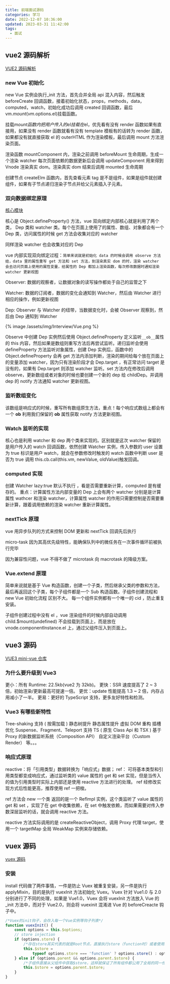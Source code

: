 ```yaml
---
title: 前端面试源码
categories: 学习
date: 2022-12-07 10:36:00
updated: 2023-03-31 11:42:00
tags:
  - 面试
---
```


## vue2 源码解析

[VUE2 源码解析](https://zhuanlan.zhihu.com/p/419896443)

### new Vue 初始化

new Vue 实例会执行\_init 方法，首先合并全局 api 混入内容，然后触发 beforeCreate 回调函数，接着初始化状态，props，methods，data，computed，watch，初始化成功后调用 created 回调函数，最后 vm.$mount(vm.$options.el)挂载函数。

挂载$mount函数内把用户传入的el挂载在$el，优先看有没有 render 函数如果有直接用，如果没有 render 函数就看有没有 template 模板有的话转为 render 函数，如果都没有就直接获取 el 的 outerHTML 作为渲染模板，最后调用 mount 方法渲染页面。

渲染函数 mountComponent 内，渲染之前调用 beforeMount 生命周期，生成一个渲染 watcher 每次页面依赖的数据更新后会调用 updateComponent 用来得到 Vnode 渲染真实 dom。渲染真实 dom 结束后调用 mounted 生命周期

创建节点 createElm 函数内，首先查看元素 tag 是不是组件，如果是组件就创建组件，如果有子节点递归渲染子节点并给父元素插入子元素。

### 双向数据绑定原理

[核心模块](https://segmentfault.com/a/1190000008377887)

核心是 Object.defineProperty() 方法，vue 双向绑定内部核心就是利用了两个类， Dep 类和 watcher 类。每个在页面上使用了的属性、数组、对象都会有一个 Dep 类，访问属性的时候 get 方法会收集对应的 watcher

同样渲染 watcher 也会收集对应的 Dep

vue 内部实现双向绑定过程：`简单来说就是初始化 data 的时候会调用 observe 方法给，data 里的属性重写 get 方法和 set 方法，到渲染真实 dom 的时，渲染 watcher 会去访问页面上使用的属性变量，给属性的 Dep 都加上渲染函数，每次修改数据时通知渲染 watcher 更新视图`

Observer: 数据的观察者，让数据对象的读写操作都处于自己的监管之下

Watcher: 数据的订阅者，数据的变化会通知到 Watcher，然后由 Watcher 进行相应的操作，例如更新视图

Dep: Observer 与 Watcher 的纽带，当数据变化时，会被 Observer 观察到，然后由 Dep 通知到 Watcher

{% image /assets/img/Interview/Vue.png %}

Observe 中创建 Dep 实例然后使用 Object.defineProperty 定义监听`__ob__`属性的 this 内容，然后如果是数组则重写方法后再尝试监听。递归监听会使用 defineProperty 方法监听对象属性，创建 Dep 实例后，函数中的 Object.defineProperty 会再 get 方法内添加判断，渲染的期间给每个放在页面上的变量添加 watcher，因为只有渲染阶段才会 Dep.target ，有正常访问 target 是没有的，如果有 Dep.target 则添加 watcher 监听。set 方法内在修改后调用 observe，更新数组或者对象的时候也要创建一个新的 dep 给 childDep。并调用 dep 的 notify 方法通知 watcher 更新视图。

### 监听数组变化

该数组是响应式的时候，重写所有数组原生方法，重点！每个响应式数组上都会有一个 **ob** 利用我们保留的 **ob** 属性获取 notify 方法更新视图。

### Watch 监听的实现

核心也是利用 watcher 和 dep 两个类来实现的。区别就是这次 watcher 保留的是用户传入的 watch 回调函数，依然创建 Watcher 实例，传入参数的 user 设置为 true 标识是用户 watch，就会在参数修改时触发的 watch 函数中判断 user 是否为 true 调用 this.cb.call(this.vm, newValue, oldValue)触发回调。

### computed 实现

创建 Watcher lazy:true 默认不执行 ，看是否需要重新计算，computed 是有缓存的。
重点：计算属性方法内部变量的 Dep 上会有两个 watcher 分别是是计算属性 wathcer 和渲染 watcher，计算属性 watcher 的作用只需要控制是否需要重新计算，跟着调用依赖的渲染 watcher 重新计算属性。

### nextTick 原理

vue 用异步队列的方式来控制 DOM 更新和 nextTick 回调先后执行

micro-task 因为其高优先级特性，能确保队列中的微任务在一次事件循环前被执行完毕

因为兼容性问题，vue 不得不做了 microtask 向 macrotask 的降级方案。

### Vue.extend 原理

简单来说就是基于 Vue 构造函数，创建一个子类，然后继承父类的参数和方法，最后再返回这个子类，每个子组件都是一个 Sub 构造函数。子组件创建流程和 new Vue 初始化流程 区别不大。
每一个组件实例都有一个唯一的 cid ，防止重复安装。

子组件创建过程中没有 el ，vue 渲染组件的时候内部自动调用 child.$mount(undefined) 不会挂载到页面上，而是放在 vnode.componentInstance.el 上，通过父组件压入到页面上。

## vue3 源码

[VUE3 mini-vue 仓库](https://github.com/cuixiaorui/mini-vue)

### 为什么要升级到 Vue3

更小：所有 Runtime: 22.5kb(vue2 为 32kb)。
更快：SSR 速度提高了 2 ~ 3 倍，初始渲染/更新最高可提速一倍。
更优：update 性能提高 1.3 ~ 2 倍，内存占用减小了一半。
更易：更好的 TypeScript 支持，更多友好特性和检测。

### Vue3 有哪些新特性

Tree-shaking 支持 ( 按需加载 )
静态树提升
静态属性提升
虚拟 DOM 重构
插槽优化
Suspense、Fragment、Teleport
支持 TS ( 原生 Class Api 和 TSX )
基于 Proxy 的新数据监听系统（Composition API）
自定义渲染平台（Custom Render）
等。。。

### 响应式原理

reactive：将「引用类型」数据转换为「响应式」数据；
ref： 可将基本类型和引用类型都变成响应式，通过监听类的 value 属性的 get 和 set 实现，但是当传入的值为引用类型时实际上内部还是使用 reactive 方法进行的处理。
ref 经修改实现方式后性能更高，推荐使用 ref 一把梭。

ref 方法会 new 一个类 返回的是一个 RefImpl 实例，这个类监听了 value 属性的 get 和 set ，实现了在 get 中收集依赖，在 set 中触发依赖，而如果需要对传入参数深层监听的话，就会调用 reactive 方法。

reactive 方法实际调用的是 createReactiveObject，调用 Proxy 代理 target，使用一个 targetMap 全局 WeakMap 实例来存储依赖。

## vuex 源码

[vuex 源码](https://juejin.cn/post/6844903507057704974)

### 安装

install 代码做了两件事情，一件是防止 Vuex 被重复安装，另一件是执行 applyMixin，目的是执行 vuexInit 方法初始化 Vuex。Vuex 针对 Vue1.0 与 2.0 分别进行了不同的处理，如果是 Vue1.0，Vuex 会将 vuexInit 方法放入 Vue 的\_init 方法中，而对于 Vue2.0，则会将 vuexinit 混淆进 Vue 的 beforeCreacte 钩子中。

```js
/*Vuex的init钩子，会存入每一个Vue实例等钩子列表*/
function vuexInit() {
	const options = this.$options;
	// store injection
	if (options.store) {
		/*存在store其实代表的就是Root节点，直接执行store（function时）或者使用store（非function）*/
		this.$store =
			typeof options.store === 'function' ? options.store() : options.store;
	} else if (options.parent && options.parent.$store) {
		/*子组件直接从父组件中获取$store，这样就保证了所有组件都公用了全局的同一份store*/
		this.$store = options.parent.$store;
	}
}
```
